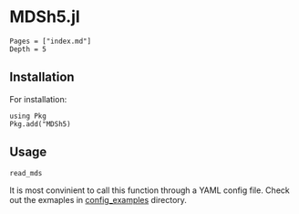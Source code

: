 
# MDSh5.jl 

```@contents
Pages = ["index.md"]
Depth = 5
```

## Installation

For installation:

```
using Pkg
Pkg.add("MDSh5)
```

## Usage

```@docs
read_mds
```

It is most convinient to call this function through a YAML config file. Check out the exmaples in [config_examples](https://github.com/anchal-physics/MDSToH5.jl/tree/main/config_examples) directory.
